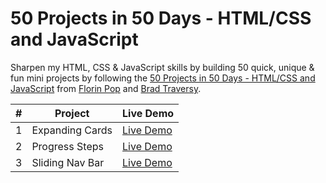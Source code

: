 # 50 Projects in 50 Days - HTML/CSS and JavaScript

Sharpen my HTML, CSS & JavaScript skills by building 50 quick, unique & fun mini projects by following the [50 Projects in 50 Days - HTML/CSS and JavaScript](https://www.udemy.com/course/50-projects-50-days/) from [Florin Pop](https://twitter.com/florinpop1705) and [Brad Traversy](https://twitter.com/traversymedia).

| #   | Project         | Live Demo                                   |
| --- | --------------- | ------------------------------------------- |
| 1   | Expanding Cards | [Live Demo]("./Expanding-Cards/index.html") |
| 2   | Progress Steps  | [Live Demo]("/progress-bar.html")           |
| 3   | Sliding Nav Bar | [Live Demo]("./sliding-nav-bar/index.html") |
